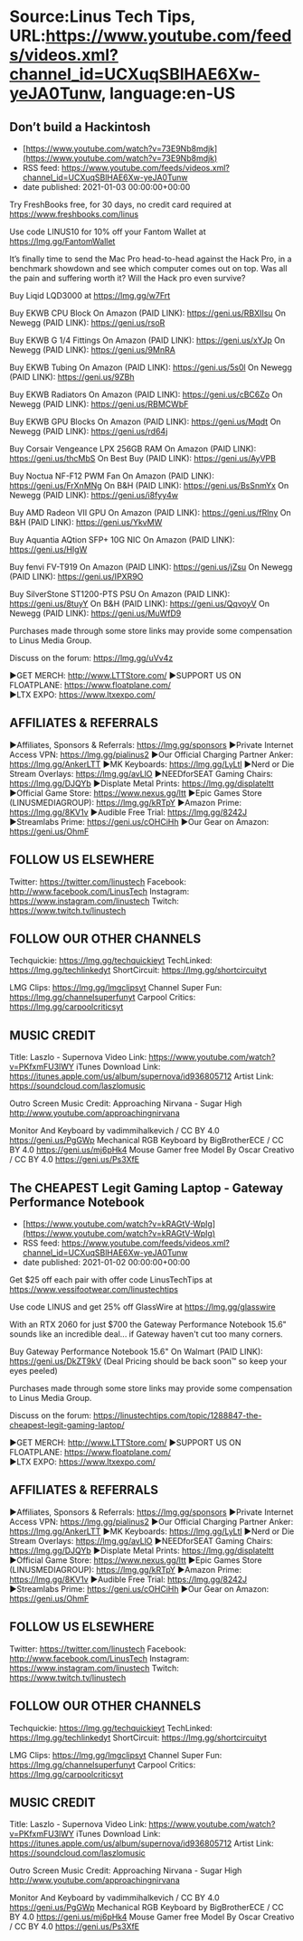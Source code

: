 # Source:Linus Tech Tips, URL:https://www.youtube.com/feeds/videos.xml?channel_id=UCXuqSBlHAE6Xw-yeJA0Tunw, language:en-US

## Don’t build a Hackintosh
 - [https://www.youtube.com/watch?v=73E9Nb8mdjk](https://www.youtube.com/watch?v=73E9Nb8mdjk)
 - RSS feed: https://www.youtube.com/feeds/videos.xml?channel_id=UCXuqSBlHAE6Xw-yeJA0Tunw
 - date published: 2021-01-03 00:00:00+00:00

Try FreshBooks free, for 30 days, no credit card required at https://www.freshbooks.com/linus

Use code LINUS10 for 10% off your Fantom Wallet at https://lmg.gg/FantomWallet

It’s finally time to send the Mac Pro head-to-head against the Hack Pro, in a benchmark showdown and see which computer comes out on top. Was all the pain and suffering worth it? Will the Hack pro even survive? 

Buy Liqid LQD3000 at https://lmg.gg/w7Frt

Buy EKWB CPU Block
On Amazon (PAID LINK): https://geni.us/RBXIIsu
On Newegg (PAID LINK): https://geni.us/rsoR

Buy EKWB G 1/4 Fittings
On Amazon (PAID LINK): https://geni.us/xYJp
On Newegg (PAID LINK): https://geni.us/9MnRA

Buy EKWB Tubing
On Amazon (PAID LINK): https://geni.us/5s0l
On Newegg (PAID LINK): https://geni.us/9ZBh

Buy EKWB Radiators
On Amazon (PAID LINK): https://geni.us/cBC6Zo
On Newegg (PAID LINK): https://geni.us/RBMCWbF

Buy EKWB GPU Blocks
On Amazon (PAID LINK): https://geni.us/Mqdt
On Newegg (PAID LINK): https://geni.us/rd64j

Buy Corsair Vengeance LPX 256GB RAM
On Amazon (PAID LINK): https://geni.us/thcMbS
On Best Buy (PAID LINK): https://geni.us/AyVPB

Buy Noctua NF-F12 PWM Fan
On Amazon (PAID LINK): https://geni.us/FrXnMNg
On B&H (PAID LINK): https://geni.us/BsSnmYx
On Newegg (PAID LINK): https://geni.us/i8fyy4w

Buy AMD Radeon VII GPU
On Amazon (PAID LINK): https://geni.us/fRlny
On B&H (PAID LINK): https://geni.us/YkvMW

Buy Aquantia AQtion SFP+ 10G NIC
On Amazon (PAID LINK): https://geni.us/HIgW

Buy fenvi FV-T919
On Amazon (PAID LINK): https://geni.us/jZsu
On Newegg (PAID LINK): https://geni.us/IPXR9O

Buy SilverStone ST1200-PTS PSU
On Amazon (PAID LINK): https://geni.us/8tuyY
On B&H (PAID LINK): https://geni.us/QqvoyV
On Newegg (PAID LINK): https://geni.us/MuWfD9

Purchases made through some store links may provide some compensation to Linus Media Group.

Discuss on the forum: https://lmg.gg/uVv4z


►GET MERCH: http://www.LTTStore.com/
►SUPPORT US ON FLOATPLANE: https://www.floatplane.com/  
►LTX EXPO: https://www.ltxexpo.com/   

AFFILIATES & REFERRALS
---------------------------------------------------
►Affiliates, Sponsors & Referrals: https://lmg.gg/sponsors
►Private Internet Access VPN: https://lmg.gg/pialinus2
►Our Official Charging Partner Anker: https://lmg.gg/AnkerLTT
►MK Keyboards: https://lmg.gg/LyLtl
►Nerd or Die Stream Overlays: https://lmg.gg/avLlO
►NEEDforSEAT Gaming Chairs: https://lmg.gg/DJQYb
►Displate Metal Prints: https://lmg.gg/displateltt
►Official Game Store: https://www.nexus.gg/ltt
►Epic Games Store (LINUSMEDIAGROUP): https://lmg.gg/kRTpY
►Amazon Prime: https://lmg.gg/8KV1v
►Audible Free Trial: https://lmg.gg/8242J
►Streamlabs Prime: https://geni.us/cOHCiHh
►Our Gear on Amazon: https://geni.us/OhmF

FOLLOW US ELSEWHERE
---------------------------------------------------  
Twitter: https://twitter.com/linustech
Facebook: http://www.facebook.com/LinusTech
Instagram: https://www.instagram.com/linustech
Twitch: https://www.twitch.tv/linustech

FOLLOW OUR OTHER CHANNELS
---------------------------------------------------  
Techquickie: https://lmg.gg/techquickieyt
TechLinked: https://lmg.gg/techlinkedyt
ShortCircuit: https://lmg.gg/shortcircuityt

LMG Clips: https://lmg.gg/lmgclipsyt
Channel Super Fun: https://lmg.gg/channelsuperfunyt
Carpool Critics: https://lmg.gg/carpoolcriticsyt

MUSIC CREDIT
---------------------------------------------------  
Title: Laszlo - Supernova
Video Link: https://www.youtube.com/watch?v=PKfxmFU3lWY
iTunes Download Link: https://itunes.apple.com/us/album/supernova/id936805712
Artist Link: https://soundcloud.com/laszlomusic

Outro Screen Music Credit: Approaching Nirvana - Sugar High http://www.youtube.com/approachingnirvana

Monitor And Keyboard by vadimmihalkevich / CC BY 4.0  https://geni.us/PgGWp
Mechanical RGB Keyboard by BigBrotherECE / CC BY 4.0 https://geni.us/mj6pHk4
Mouse Gamer free Model By Oscar Creativo / CC BY 4.0 https://geni.us/Ps3XfE

## The CHEAPEST Legit Gaming Laptop - Gateway Performance Notebook
 - [https://www.youtube.com/watch?v=kRAGtV-WpIg](https://www.youtube.com/watch?v=kRAGtV-WpIg)
 - RSS feed: https://www.youtube.com/feeds/videos.xml?channel_id=UCXuqSBlHAE6Xw-yeJA0Tunw
 - date published: 2021-01-02 00:00:00+00:00

Get $25 off each pair with offer code LinusTechTips at https://www.vessifootwear.com/linustechtips

Use code LINUS and get 25% off GlassWire at https://lmg.gg/glasswire

With an RTX 2060 for just $700 the Gateway Performance Notebook 15.6" sounds like an incredible deal... if Gateway haven't cut too many corners.

Buy Gateway Performance Notebook 15.6"
On Walmart (PAID LINK): https://geni.us/DkZT9kV
(Deal Pricing should be back soon™ so keep your eyes peeled)

Purchases made through some store links may provide some compensation to Linus Media Group.

Discuss on the forum: https://linustechtips.com/topic/1288847-the-cheapest-legit-gaming-laptop/


►GET MERCH: http://www.LTTStore.com/
►SUPPORT US ON FLOATPLANE: https://www.floatplane.com/  
►LTX EXPO: https://www.ltxexpo.com/   

AFFILIATES & REFERRALS
---------------------------------------------------
►Affiliates, Sponsors & Referrals: https://lmg.gg/sponsors
►Private Internet Access VPN: https://lmg.gg/pialinus2
►Our Official Charging Partner Anker: https://lmg.gg/AnkerLTT
►MK Keyboards: https://lmg.gg/LyLtl
►Nerd or Die Stream Overlays: https://lmg.gg/avLlO
►NEEDforSEAT Gaming Chairs: https://lmg.gg/DJQYb
►Displate Metal Prints: https://lmg.gg/displateltt
►Official Game Store: https://www.nexus.gg/ltt
►Epic Games Store (LINUSMEDIAGROUP): https://lmg.gg/kRTpY
►Amazon Prime: https://lmg.gg/8KV1v
►Audible Free Trial: https://lmg.gg/8242J
►Streamlabs Prime: https://geni.us/cOHCiHh
►Our Gear on Amazon: https://geni.us/OhmF

FOLLOW US ELSEWHERE
---------------------------------------------------  
Twitter: https://twitter.com/linustech
Facebook: http://www.facebook.com/LinusTech
Instagram: https://www.instagram.com/linustech
Twitch: https://www.twitch.tv/linustech

FOLLOW OUR OTHER CHANNELS
---------------------------------------------------  
Techquickie: https://lmg.gg/techquickieyt
TechLinked: https://lmg.gg/techlinkedyt
ShortCircuit: https://lmg.gg/shortcircuityt

LMG Clips: https://lmg.gg/lmgclipsyt
Channel Super Fun: https://lmg.gg/channelsuperfunyt
Carpool Critics: https://lmg.gg/carpoolcriticsyt

MUSIC CREDIT
---------------------------------------------------  
Title: Laszlo - Supernova
Video Link: https://www.youtube.com/watch?v=PKfxmFU3lWY
iTunes Download Link: https://itunes.apple.com/us/album/supernova/id936805712
Artist Link: https://soundcloud.com/laszlomusic

Outro Screen Music Credit: Approaching Nirvana - Sugar High http://www.youtube.com/approachingnirvana

Monitor And Keyboard by vadimmihalkevich / CC BY 4.0  https://geni.us/PgGWp
Mechanical RGB Keyboard by BigBrotherECE / CC BY 4.0 https://geni.us/mj6pHk4
Mouse Gamer free Model By Oscar Creativo / CC BY 4.0 https://geni.us/Ps3XfE

